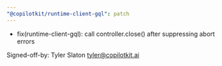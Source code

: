 ```yaml
---
"@copilotkit/runtime-client-gql": patch
---
```


- fix(runtime-client-gql): call controller.close() after suppressing abort errors

Signed-off-by: Tyler Slaton <tyler@copilotkit.ai>
